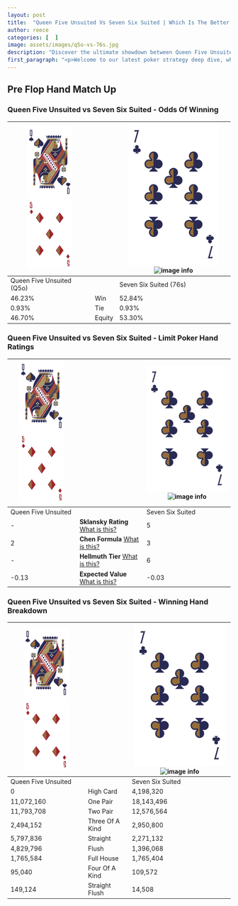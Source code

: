 ```yaml
---
layout: post
title:  "Queen Five Unsuited Vs Seven Six Suited | Which Is The Better Hand In Poker? A Complete Guide"
author: reece
categories: [  ]
image: assets/images/q5o-vs-76s.jpg
description: "Discover the ultimate showdown between Queen Five Unsuited and Seven Six Suited in poker! Uncover the odds, strategies, and scenarios where one hand triumphs over the other. Get ready to up your poker game with this thrilling analysis."
first_paragraph: "<p>Welcome to our latest poker strategy deep dive, where we're pitting two distinct hands against each other in a high-stakes showdown: Queen Five Unsuited vs Seven Six Suited.</p><p>In the dynamic world of poker, every decision counts, and knowing which hand holds the upper hand is key to your success at the table.</p><p>In this article, we'll dissect these two hands, explore the scenarios where one dominates the other, and equip you with the knowledge to make strategic choices that can tip the odds in your favor.</p><p>Get ready to unravel the intriguing dynamics of these poker hands and elevate your game to new heights.</p>"
---
```




[comment]: # (sp0)

## Pre Flop Hand Match Up

<div class="table hand-ratings" markdown="1"> 



### Queen Five Unsuited vs Seven Six Suited - Odds Of Winning


    
| ![image info](assets/images/hand1/Q.png) ![image info](assets/images/hand1/5o.png) |  | ![image info](assets/images/hand2/7.png) ![image info](assets/images/hand2/6s.png) |
| -------- | -------- | -------- |
| Queen Five Unsuited (Q5o) |  | Seven Six Suited (76s) |
| 46.23% | Win | 52.84% |
| 0.93% | Tie | 0.93% |
| 46.70% | Equity | 53.30% |




[comment]: # (sp1)



### Queen Five Unsuited vs Seven Six Suited - Limit Poker Hand Ratings


    
| ![image info](assets/images/hand1/Q.png) ![image info](assets/images/hand1/5o.png) |  | ![image info](assets/images/hand2/7.png) ![image info](assets/images/hand2/6s.png) |
| -------- | -------- | -------- |
| Queen Five Unsuited |  | Seven Six Suited |
| - | **Sklansky Rating** [What is this?](/sklansky-rating-explained) | 5 |
| 2 | **Chen Formula** [What is this?](/chen-formula-explained) | 3 |
| - | **Hellmuth Tier** [What is this?](/Hellmuth-tier-explained) | 6 |
| -0.13 | **Expected Value** [What is this?](/expected-value-explained) | -0.03 |




[comment]: # (sp2)



### Queen Five Unsuited vs Seven Six Suited - Winning Hand Breakdown


    
| ![image info](assets/images/hand1/Q.png) ![image info](assets/images/hand1/5o.png) |  | ![image info](assets/images/hand2/7.png) ![image info](assets/images/hand2/6s.png) |
| -------- | -------- | -------- |
| Queen Five Unsuited |  | Seven Six Suited |
| 0 | High Card | 4,198,320 |
| 11,072,160 | One Pair | 18,143,496 |
| 11,793,708 | Two Pair | 12,576,564 |
| 2,494,152 | Three Of A Kind | 2,950,800 |
| 5,797,836 | Straight | 2,271,132 |
| 4,829,796 | Flush | 1,396,068 |
| 1,765,584 | Full House | 1,765,404 |
| 95,040 | Four Of A Kind | 109,572 |
| 149,124 | Straight Flush | 14,508 |




[comment]: # (sp3)



</div>

[comment]: # (sp4)



[comment]: # (sp5)

